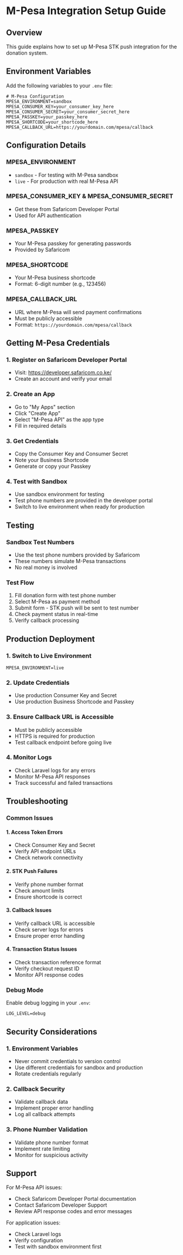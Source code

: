 # M-Pesa Integration Setup Guide

## Overview

This guide explains how to set up M-Pesa STK push integration for the donation system.

## Environment Variables

Add the following variables to your `.env` file:

```env
# M-Pesa Configuration
MPESA_ENVIRONMENT=sandbox
MPESA_CONSUMER_KEY=your_consumer_key_here
MPESA_CONSUMER_SECRET=your_consumer_secret_here
MPESA_PASSKEY=your_passkey_here
MPESA_SHORTCODE=your_shortcode_here
MPESA_CALLBACK_URL=https://yourdomain.com/mpesa/callback
```

## Configuration Details

### MPESA_ENVIRONMENT

-   `sandbox` - For testing with M-Pesa sandbox
-   `live` - For production with real M-Pesa API

### MPESA_CONSUMER_KEY & MPESA_CONSUMER_SECRET

-   Get these from Safaricom Developer Portal
-   Used for API authentication

### MPESA_PASSKEY

-   Your M-Pesa passkey for generating passwords
-   Provided by Safaricom

### MPESA_SHORTCODE

-   Your M-Pesa business shortcode
-   Format: 6-digit number (e.g., 123456)

### MPESA_CALLBACK_URL

-   URL where M-Pesa will send payment confirmations
-   Must be publicly accessible
-   Format: `https://yourdomain.com/mpesa/callback`

## Getting M-Pesa Credentials

### 1. Register on Safaricom Developer Portal

-   Visit: https://developer.safaricom.co.ke/
-   Create an account and verify your email

### 2. Create an App

-   Go to "My Apps" section
-   Click "Create App"
-   Select "M-Pesa API" as the app type
-   Fill in required details

### 3. Get Credentials

-   Copy the Consumer Key and Consumer Secret
-   Note your Business Shortcode
-   Generate or copy your Passkey

### 4. Test with Sandbox

-   Use sandbox environment for testing
-   Test phone numbers are provided in the developer portal
-   Switch to live environment when ready for production

## Testing

### Sandbox Test Numbers

-   Use the test phone numbers provided by Safaricom
-   These numbers simulate M-Pesa transactions
-   No real money is involved

### Test Flow

1. Fill donation form with test phone number
2. Select M-Pesa as payment method
3. Submit form - STK push will be sent to test number
4. Check payment status in real-time
5. Verify callback processing

## Production Deployment

### 1. Switch to Live Environment

```env
MPESA_ENVIRONMENT=live
```

### 2. Update Credentials

-   Use production Consumer Key and Secret
-   Use production Business Shortcode and Passkey

### 3. Ensure Callback URL is Accessible

-   Must be publicly accessible
-   HTTPS is required for production
-   Test callback endpoint before going live

### 4. Monitor Logs

-   Check Laravel logs for any errors
-   Monitor M-Pesa API responses
-   Track successful and failed transactions

## Troubleshooting

### Common Issues

#### 1. Access Token Errors

-   Check Consumer Key and Secret
-   Verify API endpoint URLs
-   Check network connectivity

#### 2. STK Push Failures

-   Verify phone number format
-   Check amount limits
-   Ensure shortcode is correct

#### 3. Callback Issues

-   Verify callback URL is accessible
-   Check server logs for errors
-   Ensure proper error handling

#### 4. Transaction Status Issues

-   Check transaction reference format
-   Verify checkout request ID
-   Monitor API response codes

### Debug Mode

Enable debug logging in your `.env`:

```env
LOG_LEVEL=debug
```

## Security Considerations

### 1. Environment Variables

-   Never commit credentials to version control
-   Use different credentials for sandbox and production
-   Rotate credentials regularly

### 2. Callback Security

-   Validate callback data
-   Implement proper error handling
-   Log all callback attempts

### 3. Phone Number Validation

-   Validate phone number format
-   Implement rate limiting
-   Monitor for suspicious activity

## Support

For M-Pesa API issues:

-   Check Safaricom Developer Portal documentation
-   Contact Safaricom Developer Support
-   Review API response codes and error messages

For application issues:

-   Check Laravel logs
-   Verify configuration
-   Test with sandbox environment first
